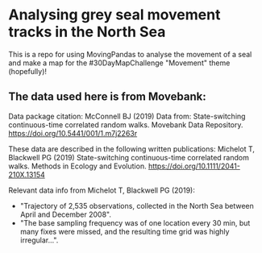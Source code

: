 # Analysing grey seal movement tracks in the North Sea

This is a repo for using MovingPandas to analyse the movement of a seal and make a map for the #30DayMapChallenge "Movement" theme (hopefully)!

## The data used here is from Movebank:

Data package citation:
McConnell BJ (2019) Data from: State-switching continuous-time correlated random walks. Movebank Data Repository. https://doi.org/10.5441/001/1.m7j2263r

These data are described in the following written publications:
Michelot T, Blackwell PG (2019) State-switching continuous-time correlated random walks. Methods in Ecology and Evolution. https://doi.org/10.1111/2041-210X.13154

Relevant data info from Michelot T, Blackwell PG (2019):

- "Trajectory of 2,535 observations, collected in the North Sea between April and December 2008".
- "The base sampling frequency was of one location every 30 min, but many fixes were missed, and the resulting time grid was highly irregular...".